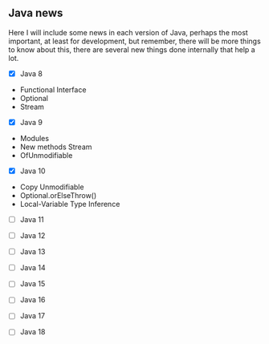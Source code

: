 ## Java news

Here I will include some news in each version of Java, perhaps the most important, at least for development, but remember, there will be more things to know about this, there are several new things done internally that help a lot.

- [x] Java 8
- Functional Interface
- Optional
- Stream
- [x] Java 9
- Modules
- New methods Stream
- OfUnmodifiable
- [x] Java 10
- Copy Unmodifiable
- Optional.orElseThrow()
- Local-Variable Type Inference
- [ ] Java 11
- [ ] Java 12
- [ ] Java 13
- [ ] Java 14
- [ ] Java 15
- [ ] Java 16
- [ ] Java 17
- [ ] Java 18



